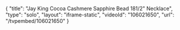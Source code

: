 {
    "title": "Jay King Cocoa Cashmere Sapphire Bead 181\/2\" Necklace",
    "type": "solo",
    "layout": "iframe-static",
    "videoId": "106021650",
    "url": "\/tvpembed\/106021650"
}